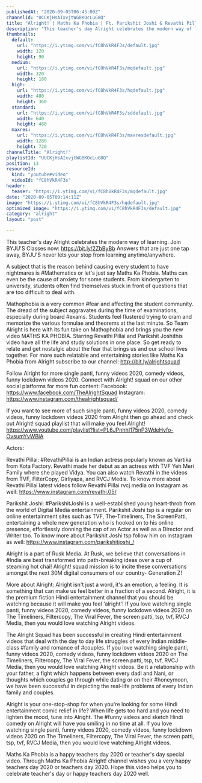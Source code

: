 ```yaml
---
publishedAt: "2020-09-05T06:45:09Z"
channelId: "UCCKjHsAIxvjtWG8KOcLuG8Q"
title: "Alright! | Maths Ka Phobia | Ft. Parikshit Joshi & Revathi Pillai | Teacher's Day Special"
description: "This teacher's day Alright celebrates the modern way of learning. Join BYJU'S Classes now: https://bit.ly/2ZbByBb\nAnswers that are just one tap away, BYJU'S never lets your stop from learning anytime/anywhere. \n\nA subject that is the reason behind causing every student to have nightmares is #Mathematics or let's just say Maths Ka Phobia. Maths can even be the cause of anxiety for some students. From kindergarten to university, students often find themselves stuck in front of questions that are too difficult to deal with.\n\nMathophobia is a very common #fear and affecting the student community. The dread of the subject aggravates during the time of examinations, especially during board #exams. Students feel flustered trying to cram and memorize the various formulae and theorems at the last minute. So Team Alright is here with its fun take on Mathophobia and brings you the new video MATHS KA PHOBIA. Starring Revathi Pillai and Parikshit Joshithis video have all the life and study solutions in one place. So get ready to relate and get nostalgic about the fear that brings us and our school lives together. For more such relatable and entertaining stories like Maths Ka Phobia from Alright subscribe to our channel: http://bit.ly/alrightsquad\n\nFollow Alright for more single panti, funny videos 2020, comedy videos, funny lockdown videos 2020. Connect with Alright! squad on our other social platforms for more fun content:\nFacebook: https://www.facebook.com/TheAlrightSquad\nInstagram: https://www.instagram.com/thealrightsquad/\n\nIf you want to see more of such single panti, funny videos 2020, comedy videos, funny lockdown videos 2020 from Alright then go ahead and check out Alright! squad playlist that will make you feel Alright! https://www.youtube.com/playlist?list=PL6JPnhhI175nP3WdeHvfo-OvsumYvWBiA\n\nActors:\n\nRevathi Pillai: #RevathiPillai is an Indian actress popularly known as Vartika from Kota Factory.  Revathi made her debut as an actress with TVF Yeh Meri Family where she played Vidya. You can also watch Revathi in the videos from TVF, FilterCopy, Girliyapa, and RVCJ Media. To know more about Revathi Pillai latest videos follow Revathi Pillai rvcj media on Instagram as well: https://www.instagram.com/revathi.05/\n\nParikshit Joshi: #ParikshitJoshi is a well-established young heart-throb from the world of Digital Media entertainment. Parikshit Joshi tsp is a regular on online entertainment sites such as TVF, The-Timeliners, The ScreenPatti, entertaining a whole new generation who is hooked on to his online presence, effortlessly donning the cap of an Actor as well as a Director and Writer too. To know more about Parikshit Joshi tsp follow him on Instagram as well: https://www.instagram.com/parikshitjoshi_/\n\n\nAlright is a part of Rusk Media. At Rusk, we believe that conversations in #India are best transformed into path-breaking ideas over a cup of steaming hot chai! Alright! squad mission is to incite these conversations amongst the next 30M digital consumers of our country- Generation Z!\n\nMore about Alright: Alright isn't just a word, it's an emotion, a feeling. It is something that can make us feel better in a fraction of a second. Alright, it is the premium fiction Hindi entertainment channel that you should be watching because it will make you feel 'alright'! If you love watching single panti, funny videos 2020, comedy videos, funny lockdown videos 2020 on The Timeliners, Filtercopy, The Viral Fever, the screen patti, tsp, tvf, RVCJ Media, then you would love watching Alright videos.\n\nThe Alright Squad has been successful in creating Hindi entertainment videos that deal with the day to day life struggles of every Indian middle-class #family and romance of #couples. If you love watching single panti, funny videos 2020, comedy videos, funny lockdown videos 2020 on The Timeliners, Filtercopy, The Viral Fever, the screen patti, tsp, tvf, RVCJ Media, then you would love watching Alright videos. Be it a relationship with your father, a fight which happens between every dadi and Nani, or thoughts which couples go through while dating or on their #honeymoon, we have been successful in depicting the real-life problems of every Indian family and couples.\n\nAlright is your one-stop-shop for when you're looking for some Hindi entertainment comic relief in life? When life gets too hard and you need to lighten the mood, tune into Alright. The #funny videos and sketch Hindi comedy on Alright will have you smiling in no time at all. If you love watching single panti, funny videos 2020, comedy videos, funny lockdown videos 2020 on The Timeliners, Filtercopy, The Viral Fever, the screen patti, tsp, tvf, RVCJ Media, then you would love watching Alright videos.\n\nMaths Ka Phobia is a happy teachers day 2020 or teacher's day special video. Through Maths Ka Phobia Alright! channel wishes you a  very happy teachers day 2020 or teachers day 2020. Hope this video helps you to celebrate teacher's day or happy teachers day 2020 well."
thumbnails:
  default:
    url: "https://i.ytimg.com/vi/fC8hVkR4F3s/default.jpg"
    width: 120
    height: 90
  medium:
    url: "https://i.ytimg.com/vi/fC8hVkR4F3s/mqdefault.jpg"
    width: 320
    height: 180
  high:
    url: "https://i.ytimg.com/vi/fC8hVkR4F3s/hqdefault.jpg"
    width: 480
    height: 360
  standard:
    url: "https://i.ytimg.com/vi/fC8hVkR4F3s/sddefault.jpg"
    width: 640
    height: 480
  maxres:
    url: "https://i.ytimg.com/vi/fC8hVkR4F3s/maxresdefault.jpg"
    width: 1280
    height: 720
channelTitle: "Alright!"
playlistId: "UUCKjHsAIxvjtWG8KOcLuG8Q"
position: 13
resourceId:
  kind: "youtube#video"
  videoId: "fC8hVkR4F3s"
header:
  teaser: "https://i.ytimg.com/vi/fC8hVkR4F3s/mqdefault.jpg"
date: "2020-09-05T09:14:11Z"
image: "https://i.ytimg.com/vi/fC8hVkR4F3s/hqdefault.jpg"
optimized_image: "https://i.ytimg.com/vi/fC8hVkR4F3s/default.jpg"
category: "alright"
layout: "post"

---
```

This teacher's day Alright celebrates the modern way of learning. Join BYJU'S Classes now: https://bit.ly/2ZbByBb
Answers that are just one tap away, BYJU'S never lets your stop from learning anytime/anywhere. 

A subject that is the reason behind causing every student to have nightmares is #Mathematics or let's just say Maths Ka Phobia. Maths can even be the cause of anxiety for some students. From kindergarten to university, students often find themselves stuck in front of questions that are too difficult to deal with.

Mathophobia is a very common #fear and affecting the student community. The dread of the subject aggravates during the time of examinations, especially during board #exams. Students feel flustered trying to cram and memorize the various formulae and theorems at the last minute. So Team Alright is here with its fun take on Mathophobia and brings you the new video MATHS KA PHOBIA. Starring Revathi Pillai and Parikshit Joshithis video have all the life and study solutions in one place. So get ready to relate and get nostalgic about the fear that brings us and our school lives together. For more such relatable and entertaining stories like Maths Ka Phobia from Alright subscribe to our channel: http://bit.ly/alrightsquad

Follow Alright for more single panti, funny videos 2020, comedy videos, funny lockdown videos 2020. Connect with Alright! squad on our other social platforms for more fun content:
Facebook: https://www.facebook.com/TheAlrightSquad
Instagram: https://www.instagram.com/thealrightsquad/

If you want to see more of such single panti, funny videos 2020, comedy videos, funny lockdown videos 2020 from Alright then go ahead and check out Alright! squad playlist that will make you feel Alright! https://www.youtube.com/playlist?list=PL6JPnhhI175nP3WdeHvfo-OvsumYvWBiA

Actors:

Revathi Pillai: #RevathiPillai is an Indian actress popularly known as Vartika from Kota Factory.  Revathi made her debut as an actress with TVF Yeh Meri Family where she played Vidya. You can also watch Revathi in the videos from TVF, FilterCopy, Girliyapa, and RVCJ Media. To know more about Revathi Pillai latest videos follow Revathi Pillai rvcj media on Instagram as well: https://www.instagram.com/revathi.05/

Parikshit Joshi: #ParikshitJoshi is a well-established young heart-throb from the world of Digital Media entertainment. Parikshit Joshi tsp is a regular on online entertainment sites such as TVF, The-Timeliners, The ScreenPatti, entertaining a whole new generation who is hooked on to his online presence, effortlessly donning the cap of an Actor as well as a Director and Writer too. To know more about Parikshit Joshi tsp follow him on Instagram as well: https://www.instagram.com/parikshitjoshi_/


Alright is a part of Rusk Media. At Rusk, we believe that conversations in #India are best transformed into path-breaking ideas over a cup of steaming hot chai! Alright! squad mission is to incite these conversations amongst the next 30M digital consumers of our country- Generation Z!

More about Alright: Alright isn't just a word, it's an emotion, a feeling. It is something that can make us feel better in a fraction of a second. Alright, it is the premium fiction Hindi entertainment channel that you should be watching because it will make you feel 'alright'! If you love watching single panti, funny videos 2020, comedy videos, funny lockdown videos 2020 on The Timeliners, Filtercopy, The Viral Fever, the screen patti, tsp, tvf, RVCJ Media, then you would love watching Alright videos.

The Alright Squad has been successful in creating Hindi entertainment videos that deal with the day to day life struggles of every Indian middle-class #family and romance of #couples. If you love watching single panti, funny videos 2020, comedy videos, funny lockdown videos 2020 on The Timeliners, Filtercopy, The Viral Fever, the screen patti, tsp, tvf, RVCJ Media, then you would love watching Alright videos. Be it a relationship with your father, a fight which happens between every dadi and Nani, or thoughts which couples go through while dating or on their #honeymoon, we have been successful in depicting the real-life problems of every Indian family and couples.

Alright is your one-stop-shop for when you're looking for some Hindi entertainment comic relief in life? When life gets too hard and you need to lighten the mood, tune into Alright. The #funny videos and sketch Hindi comedy on Alright will have you smiling in no time at all. If you love watching single panti, funny videos 2020, comedy videos, funny lockdown videos 2020 on The Timeliners, Filtercopy, The Viral Fever, the screen patti, tsp, tvf, RVCJ Media, then you would love watching Alright videos.

Maths Ka Phobia is a happy teachers day 2020 or teacher's day special video. Through Maths Ka Phobia Alright! channel wishes you a  very happy teachers day 2020 or teachers day 2020. Hope this video helps you to celebrate teacher's day or happy teachers day 2020 well.